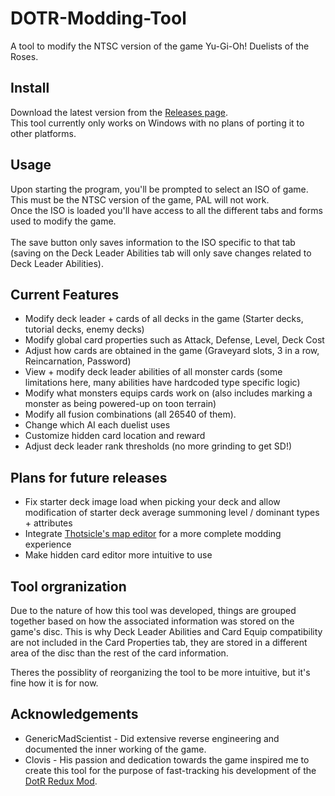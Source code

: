 # DOTR-Modding-Tool
A tool to modify the NTSC version of the game Yu-Gi-Oh! Duelists of the Roses.

## Install
Download the latest version from the [Releases page](../../releases).\
This tool currently only works on Windows with no plans of porting it to other platforms.

## Usage
Upon starting the program, you'll be prompted to select an ISO of game. This must be the NTSC version of the game, PAL will not work.\
Once the ISO is loaded you'll have access to all the different tabs and forms used to modify the game.\
\
The save button only saves information to the ISO specific to that tab (saving on the Deck Leader Abilities tab will only save changes related to Deck Leader Abilities).

## Current Features
* Modify deck leader + cards of all decks in the game (Starter decks, tutorial decks, enemy decks)
* Modify global card properties such as Attack, Defense, Level, Deck Cost
* Adjust how cards are obtained in the game (Graveyard slots, 3 in a row, Reincarnation, Password)
* View + modify deck leader abilities of all monster cards (some limitations here, many abilities have hardcoded type specific logic)
* Modify what monsters equips cards work on (also includes marking a monster as being powered-up on toon terrain)
* Modify all fusion combinations (all 26540 of them).
* Change which AI each duelist uses
* Customize hidden card location and reward
* Adjust deck leader rank thresholds (no more grinding to get SD!)

## Plans for future releases
- Fix starter deck image load when picking your deck and allow modification of starter deck average summoning level / dominant types + attributes
- Integrate [Thotsicle's map editor](https://github.com/rjoken/DOTRMap) for a more complete modding experience
- Make hidden card editor more intuitive to use

## Tool orgranization
Due to the nature of how this tool was developed, things are grouped together based on how the associated information was stored on the game's disc.
This is why Deck Leader Abilities and Card Equip compatibility are not included in the Card Properties tab, they are stored in a different area of the disc than the rest of the card information.

Theres the possiblity of reorganizing the tool to be more intuitive, but it's fine how it is for now.

## Acknowledgements
* GenericMadScientist - Did extensive reverse engineering and documented the inner working of the game.
* Clovis - His passion and dedication towards the game inspired me to create this tool for the purpose of fast-tracking his development of the [DotR Redux Mod](https://www.youtube.com/watch?v=E_Aa2xC0Gig&ab_channel=Clovis).

